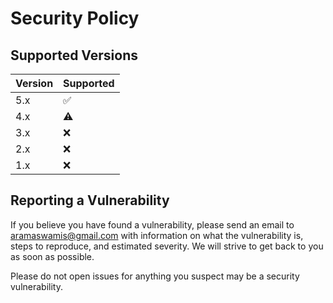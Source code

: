 # Security Policy

## Supported Versions

| Version | Supported          |
|---------|--------------------|
| 5.x     | :white_check_mark: |
| 4.x     | :warning:          |
| 3.x     | :x:                |
| 2.x     | :x:                |
| 1.x     | :x:                |


## Reporting a Vulnerability

If you believe you have found a vulnerability, please send an email to
[aramaswamis@gmail.com](mailto:aramaswamis@gmail.com) with information
on what the vulnerability is, steps to reproduce, and estimated severity. We will
strive to get back to you as soon as possible.

Please do not open issues for anything you suspect may be a security vulnerability.
